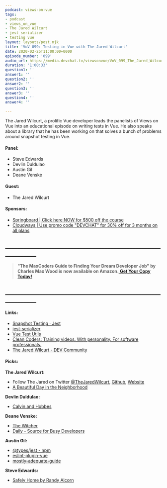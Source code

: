 ```yaml
---
podcast: views-on-vue
tags:
- podcast
- views_on_vue
- The Jared Wilcurt
- jest serializer
- testing vue
layout: layouts/post.njk
title: 'VoV 099: Testing in Vue with The Jared Wilcurt'
date: 2020-02-25T11:00:00+0000
episode_number: '099'
audio_url: https://media.devchat.tv/viewsonvue/VoV_099_The_Jared_Wilcurt.mp3
duration: '1:00:33'
question1: ''
answer1: ''
question2: ''
answer2: ''
question3: ''
answer3: ''
question4: ''
answer4: ''

---
```

The Jared Wilcurt, a prolific Vue developer leads the panelists of Views on Vue into an educational episode on writing tests in Vue. He also speaks about a library that he has been working on that solves a bunch of problems around snapshot testing in Vue.

#### **Panel:**

* Steve Edwards
* Devlin Duldulao
* Austin Gil
* Deane Venske

#### **Guest:**

* The Jared Wilcurt

#### **Sponsors:**

* [Springboard | Click here NOW for $500 off the course](https://www.springboard.com/workshops/software-engineering-career-track/?utm_source=devchat&utm_medium=podcast&utm_campaign=viewsonvue)
* [Cloudways | Use promo code "DEVCHAT" for 30% off for 3 months on all plans](https://www.cloudways.com/en/?id=546951&chan=Devchat&data1=Vue-show&data2=Podcast-2)

## **____________________________________________________________**

> **"The MaxCoders Guide to Finding Your Dream Developer Job" by Charles Max Wood is now available on Amazon.**[ **Get Your Copy Today!**](https://www.amazon.com/gp/product/B081MBL5C9/ref=as_li_ss_tl?ie=UTF8&linkCode=sl1&tag=devchattv-20&linkId=9d61363241636e2546ef46abba198746&language=en_US)

## **____________________________________________________________**

#### **Links:**

* [Snapshot Testing · Jest](https://jestjs.io/docs/en/snapshot-testing)
* [jest-serializer](https://www.npmjs.com/package/jest-serializer-vue-tjw)
* [Vue Test Utils](https://vue-test-utils.vuejs.org/)
* [Clean Coders: Training videos. With personality. For software professionals.](https://cleancoders.com/)
* [The Jared Wilcurt - DEV Community ](https://dev.to/TheJaredWilcurt)

#### **Picks:**

**The Jared Wilcurt:**

* Follow The Jared on Twitter [@TheJaredWilcurt](https://twitter.com/TheJaredWilcurt), [Github](https://github.com/TheJaredWilcurt), [Website](https://TheJaredWilcurt.com)
* [A Beautiful Day in the Neighborhood](https://www.imdb.com/title/tt3224458/)

**Devlin Duldulao:**

* [Calvin and Hobbes](https://www.gocomics.com/calvinandhobbes)

**Deane Venske:**

* [The Witcher](https://www.netflix.com/tr-en/title/80189685)
* [Daily - Source for Busy Developers](https://daily.dev/)

**Austin Gil:**

* [@types/jest - npm](https://www.npmjs.com/package/@types/jest)
* [eslint-plugin-vue](https://eslint.vuejs.org/)
* [mostly-adequate-guide](https://mostly-adequate.gitbooks.io/mostly-adequate-guide/content/)

**Steve Edwards:**

* [Safely Home by Randy Alcorn](https://store.epm.org/safely-home/)